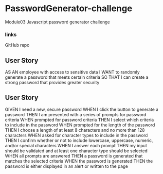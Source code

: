 # PasswordGenerator-challenge
Module03 Javascript password generator challenge
### links
<link href = "https://github.com/tomomimiya/PasswordGenerator-challenge.git">GitHub repo<link>

## User Story
AS AN employee with access to sensitive data
I WANT to randomly generate a password that meets certain criteria
SO THAT I can create a strong password that provides greater security

## User Story
GIVEN I need a new, secure password
WHEN I click the button to generate a password
THEN I am presented with a series of prompts for password criteria
WHEN prompted for password criteria
THEN I select which criteria to include in the password
WHEN prompted for the length of the password
THEN I choose a length of at least 8 characters and no more than 128 characters
WHEN asked for character types to include in the password
THEN I confirm whether or not to include lowercase, uppercase, numeric, and/or special characters
WHEN I answer each prompt
THEN my input should be validated and at least one character type should be selected
WHEN all prompts are answered
THEN a password is generated that matches the selected criteria
WHEN the password is generated
THEN the password is either displayed in an alert or written to the page

